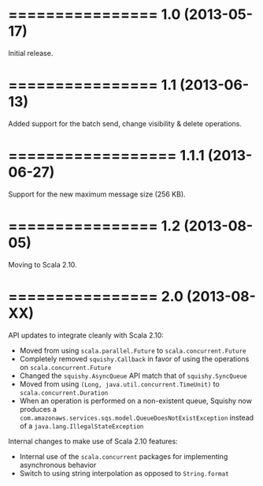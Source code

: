 ================
1.0 (2013-05-17)
================

Initial release.


================
1.1 (2013-06-13)
================

Added support for the batch send, change visibility & delete operations.


==================
1.1.1 (2013-06-27)
==================

Support for the new maximum message size (256 KB).


================
1.2 (2013-08-05)
================

Moving to Scala 2.10.


================
2.0 (2013-08-XX)
================

API updates to integrate cleanly with Scala 2.10:
  - Moved from using `scala.parallel.Future` to `scala.concurrent.Future`
  - Completely removed `squishy.Callback` in favor of using the operations on `scala.concurrent.Future`
  - Changed the `squishy.AsyncQueue` API match that of `squishy.SyncQueue`
  - Moved from using `(Long, java.util.concurrent.TimeUnit)` to `scala.concurrent.Duration`
  - When an operation is performed on a non-existent queue, Squishy now produces a
    `com.amazonaws.services.sqs.model.QueueDoesNotExistException` instead of a `java.lang.IllegalStateException`
  
Internal changes to make use of Scala 2.10 features:
  - Internal use of the `scala.concurrent` packages for implementing asynchronous behavior
  - Switch to using string interpolation as opposed to `String.format`
  
